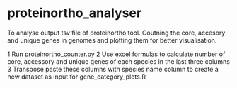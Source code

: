 # proteinortho_analyser
To analyse output tsv file of proteinortho tool. Coutning the core, accesory and unique genes in genomes and plotting them for better visualisation.

1  Run proteinortho_counter.py
2  Use excel formulas to calculate number of core, accessory and unique genes of each species in the last three columns
3  Transpose paste these columns with species name column to create a new dataset as input for gene_category_plots.R
